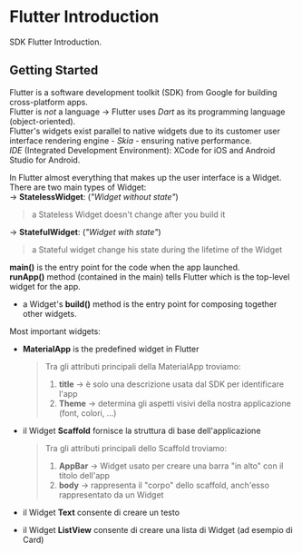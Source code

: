 # Flutter Introduction

SDK Flutter Introduction.

## Getting Started

Flutter is a software development toolkit (SDK) from Google for building cross-platform apps.  
Flutter is _not_ a language -> Flutter uses *Dart* as its programming language (object-oriented).  
Flutter's widgets exist parallel to native widgets due to its customer user interface rendering
engine - *Skia* - ensuring native performance.  
*IDE* (Integrated Development Environment): XCode for iOS and Android Studio for Android.  


In Flutter almost everything that makes up the user interface is a Widget.  
There are two main types of Widget:  
->  __StatelessWidget__: (*"Widget without state"*)  
> a Stateless Widget doesn't change after you build it  

->  __StatefulWidget__: (*"Widget with state"*)  
> a Stateful widget change his state during the lifetime of the Widget  

__main()__ is the entry point for the code when the app launched.  
__runApp()__ method (contained in the main) tells Flutter which is the top-level widget for the app.  

- a Widget's __build()__ method is the entry point for composing together other widgets.

Most important widgets:  
- __MaterialApp__ is the predefined widget in Flutter  
  > Tra gli attributi principali della MaterialApp troviamo:
  > 1. __title__ -> è solo una descrizione usata dal SDK per identificare l'app
  > 2. __Theme__ -> determina gli aspetti visivi della nostra applicazione (font, colori, ...)
  
- il Widget __Scaffold__ fornisce la struttura di base dell'applicazione  
  > Tra gli attributi principali dello Scaffold troviamo:
  > 1. __AppBar__ -> Widget usato per creare una barra "in alto" con il titolo dell'app
  > 2. __body__ -> rappresenta il "corpo" dello scaffold, anch'esso rappresentato da un Widget
    
- il Widget __Text__ consente di creare un testo  

- il Widget __ListView__ consente di creare una lista di Widget (ad esempio di Card)  